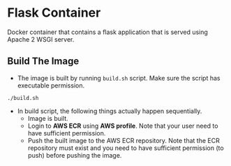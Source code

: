 # Flask Container
Docker container that contains a flask application that is served using Apache 2 WSGI server.

## Build The Image
- The image is built by running `build.sh` script. Make sure the script has executable permission.
```shell script
./build.sh
```
- In build script, the following things actually happen sequentially.
    - Image is built.
    - Login to **AWS ECR** using **AWS profile**. Note that your user need to have sufficient permission.
    - Push the built image to the AWS ECR repository. Note that the ECR repository must exist 
    and you need to have sufficient permission (to push) before pushing the image.
